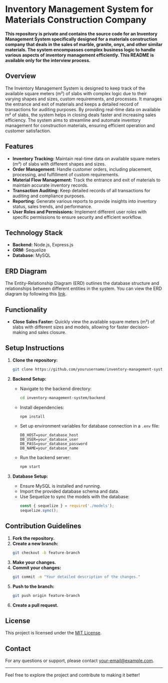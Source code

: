 # Inventory Management System for Materials Construction Company

**This repository is private and contains the source code for an Inventory Management System specifically designed for a materials construction company that deals in the sales of marble, granite, onyx, and other similar materials. The system encompasses complex business logic to handle various aspects of inventory management efficiently. This README is available only for the interview process.**

## Overview

The Inventory Management System is designed to keep track of the available square meters (m²) of slabs with complex logic due to their varying shapes and sizes, custom requirements, and processes. It manages the entrance and exit of materials and keeps a detailed record of transactions for auditing purposes. By providing real-time data on available m² of slabs, the system helps in closing deals faster and increasing sales efficiency. The system aims to streamline and automate inventory management for construction materials, ensuring efficient operation and customer satisfaction.

## Features

- **Inventory Tracking:** Maintain real-time data on available square meters (m²) of slabs with different shapes and sizes.
- **Order Management:** Handle customer orders, including placement, processing, and fulfillment of custom requirements.
- **Material Flow Management:** Track the entrance and exit of materials to maintain accurate inventory records.
- **Transaction Auditing:** Keep detailed records of all transactions for auditing and compliance purposes.
- **Reporting:** Generate various reports to provide insights into inventory status, sales trends, and performance.
- **User Roles and Permissions:** Implement different user roles with specific permissions to ensure security and efficient workflow.

## Technology Stack

- **Backend:** Node.js, Express.js
- **ORM:** Sequelize
- **Database:** MySQL


## ERD Diagram

The Entity-Relationship Diagram (ERD) outlines the database structure and relationships between different entities in the system. You can view the ERD diagram by following this [link](https://lucid.app/lucidchart/5692e1fb-4cb7-46d8-9c71-63c2b4a96b91/edit?view_items=hn~.e6gsYNyZ&invitationId=inv_e32b3123-77f1-446a-a6e0-45475d2509dd).

## Functionality

- **Close Sales Faster:** Quickly view the available square meters (m²) of slabs with different sizes and models, allowing for faster decision-making and sales closure.

## Setup Instructions

1. **Clone the repository:**
    ```sh
    git clone https://github.com/yourusername/inventory-management-system.git
    ```

2. **Backend Setup:**
    - Navigate to the backend directory:
        ```sh
        cd inventory-management-system/backend
        ```
    - Install dependencies:
        ```sh
        npm install
        ```
    - Set up environment variables for database connection in a `.env` file:
        ```env
        DB_HOST=your_database_host
        DB_USER=your_database_user
        DB_PASS=your_database_password
        DB_NAME=your_database_name
        ```
    - Run the backend server:
        ```sh
        npm start
        ```

3. **Database Setup:**
    - Ensure MySQL is installed and running.
    - Import the provided database schema and data.
    - Use Sequelize to sync the models with the database:
        ```js
        const { sequelize } = require('./models');
        sequelize.sync();
        ```

## Contribution Guidelines

1. **Fork the repository.**
2. **Create a new branch:**
    ```sh
    git checkout -b feature-branch
    ```
3. **Make your changes.**
4. **Commit your changes:**
    ```sh
    git commit -m "Your detailed description of the changes."
    ```
5. **Push to the branch:**
    ```sh
    git push origin feature-branch
    ```
6. **Create a pull request.**

## License

This project is licensed under the [MIT License](LICENSE).

## Contact

For any questions or support, please contact [your-email@example.com](mailto:your-email@example.com).

---

Feel free to explore the project and contribute to making it better!
